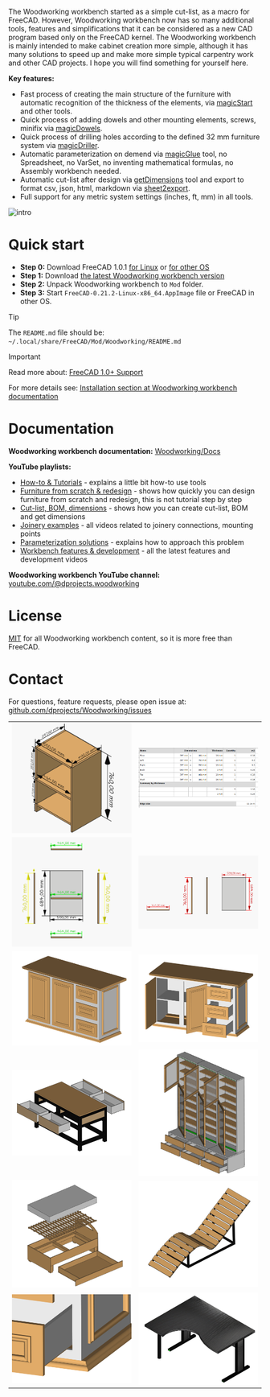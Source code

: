 The Woodworking workbench started as a simple cut-list, as a macro for FreeCAD. However, Woodworking workbench now has so many additional tools, features and simplifications that it can be considered as a new CAD program based only on the FreeCAD kernel. The Woodworking workbench is mainly intended to make cabinet creation more simple, although it has many solutions to speed up and make more simple typical carpentry work and other CAD projects. I hope you will find something for yourself here.

**Key features:**
* Fast process of creating the main structure of the furniture with automatic recognition of the thickness of the elements, via [magicStart](https://github.com/dprojects/Woodworking/tree/master/Docs#how-to-start---magicstart) and other tools.
* Quick process of adding dowels and other mounting elements, screws, minifix via [magicDowels](https://github.com/dprojects/Woodworking/tree/master/Docs#magicdowels).
* Quick process of drilling holes according to the defined 32 mm furniture system via [magicDriller](https://github.com/dprojects/Woodworking/tree/master/Docs#magicdriller).
* Automatic parameterization on demend via [magicGlue](https://github.com/dprojects/Woodworking/tree/master/Docs#magicglue) tool, no Spreadsheet, no VarSet, no inventing mathematical formulas, no Assembly workbench needed.
* Automatic cut-list after design via [getDimensions](https://github.com/dprojects/Woodworking/tree/master/Docs#getdimensions---cut-list-bom-creation-tool) tool and export to format csv, json, html, markdown via [sheet2export](https://github.com/dprojects/Woodworking/tree/master/Docs#sheet2export).
* Full support for any metric system settings (inches, ft, mm) in all tools.

![intro](https://raw.githubusercontent.com/dprojects/Woodworking/master/Screenshots/intro.gif)

# Quick start

* **Step 0:** Download FreeCAD 1.0.1 [for Linux](https://github.com/FreeCAD/FreeCAD/releases/download/1.0.1/FreeCAD_1.0.1-conda-Linux-x86_64-py311.AppImage) or [for other OS](https://github.com/FreeCAD/FreeCAD/releases/tag/1.0.1)
* **Step 1:** Download [the latest Woodworking workbench version](https://github.com/dprojects/Woodworking/archive/refs/heads/master.zip)
* **Step 2:** Unpack Woodworking workbench to `Mod` folder.
* **Step 3:** Start `FreeCAD-0.21.2-Linux-x86_64.AppImage` file or FreeCAD in other OS.

> [!TIP]
> The `README.md` file should be: `~/.local/share/FreeCAD/Mod/Woodworking/README.md`

> [!IMPORTANT]
> Read more about: [FreeCAD 1.0+ Support](https://github.com/dprojects/Woodworking/issues/49)

For more details see: [Installation section at Woodworking workbench documentation](https://github.com/dprojects/Woodworking/tree/master/Docs#installation)

# Documentation

**Woodworking workbench documentation:** [Woodworking/Docs](https://github.com/dprojects/Woodworking/tree/master/Docs)

**YouTube playlists:**

* [How-to & Tutorials](https://www.youtube.com/playlist?list=PLSKOS_LK45BAP3JmYWzraTHqb0tAeONkf) - explains a little bit how-to use tools
* [Furniture from scratch & redesign](https://www.youtube.com/playlist?list=PLSKOS_LK45BBHkWPjdWX49qh-GEsF511v) - shows how quickly you can design furniture from scratch and redesign, this is not tutorial step by step
* [Cut-list, BOM, dimensions](https://www.youtube.com/playlist?list=PLSKOS_LK45BCnwvCGt4klfF6uVAxfQQTy) - shows how you can create cut-list, BOM and get dimensions
* [Joinery examples](https://www.youtube.com/playlist?list=PLSKOS_LK45BBG8kJ2AZvQKBfOSfzhTrLt) - all videos related to joinery connections, mounting points
* [Parameterization solutions](https://www.youtube.com/playlist?list=PLSKOS_LK45BCzvg_B7oSTk1IsQnu5thtZ) - explains how to approach this problem
* [Workbench features & development](https://www.youtube.com/playlist?list=PLSKOS_LK45BDiLCETxbH_PV-uN3RAA0qz) - all the latest features and development videos

**Woodworking workbench YouTube channel:** [youtube.com/@dprojects.woodworking](https://www.youtube.com/@dprojects.woodworking/videos)

# License

[MIT](https://github.com/dprojects/Woodworking/blob/master/LICENSE) for all Woodworking workbench content, so it is more free than FreeCAD.

# Contact

For questions, feature requests, please open issue at: [github.com/dprojects/Woodworking/issues](https://github.com/dprojects/Woodworking/issues)


|   |   |
|---|---|
| [![c1r1](https://raw.githubusercontent.com/dprojects/Woodworking/master/Screenshots/matrix/c1r1.png)](https://raw.githubusercontent.com/dprojects/Woodworking/master/Screenshots/matrix/c1r1.png) | [![c2r1](https://raw.githubusercontent.com/dprojects/Woodworking/master/Screenshots/matrix/c2r1.png)](https://raw.githubusercontent.com/dprojects/Woodworking/master/Screenshots/matrix/c2r1.png) |
| [![c1r2](https://raw.githubusercontent.com/dprojects/Woodworking/master/Screenshots/matrix/c1r2.png)](https://raw.githubusercontent.com/dprojects/Woodworking/master/Screenshots/matrix/c1r2.png) | [![c2r2](https://raw.githubusercontent.com/dprojects/Woodworking/master/Screenshots/matrix/c2r2.png)](https://raw.githubusercontent.com/dprojects/Woodworking/master/Screenshots/matrix/c2r2.png) |
| [![c1r3](https://raw.githubusercontent.com/dprojects/Woodworking/master/Screenshots/matrix/c1r3.png)](https://raw.githubusercontent.com/dprojects/Woodworking/master/Screenshots/matrix/c1r3.png) | [![c2r3](https://raw.githubusercontent.com/dprojects/Woodworking/master/Screenshots/matrix/c2r3.png)](https://raw.githubusercontent.com/dprojects/Woodworking/master/Screenshots/matrix/c2r3.png) |
| [![c1r4](https://raw.githubusercontent.com/dprojects/Woodworking/master/Screenshots/matrix/c1r4.png)](https://raw.githubusercontent.com/dprojects/Woodworking/master/Screenshots/matrix/c1r4.png) | [![c2r4](https://raw.githubusercontent.com/dprojects/Woodworking/master/Screenshots/matrix/c2r4.png)](https://raw.githubusercontent.com/dprojects/Woodworking/master/Screenshots/matrix/c2r4.png) |
| [![c1r5](https://raw.githubusercontent.com/dprojects/Woodworking/master/Screenshots/matrix/c1r5.png)](https://raw.githubusercontent.com/dprojects/Woodworking/master/Screenshots/matrix/c1r5.png) | [![c2r5](https://raw.githubusercontent.com/dprojects/Woodworking/master/Screenshots/matrix/c2r5.png)](https://raw.githubusercontent.com/dprojects/Woodworking/master/Screenshots/matrix/c2r5.png) |
| [![c1r6](https://raw.githubusercontent.com/dprojects/Woodworking/master/Screenshots/matrix/c1r6.png)](https://raw.githubusercontent.com/dprojects/Woodworking/master/Screenshots/matrix/c1r6.png) | [![c2r6](https://raw.githubusercontent.com/dprojects/Woodworking/master/Screenshots/matrix/c2r6.png)](https://raw.githubusercontent.com/dprojects/Woodworking/master/Screenshots/matrix/c2r6.png) |
